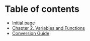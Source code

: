 # Table of contents

* [Initial page](README.md)
* [Chapter 2. Variables and Functions](chapter-2.-variables-and-functions.md)
* [Conversion Guide](conversion-guide.md)


